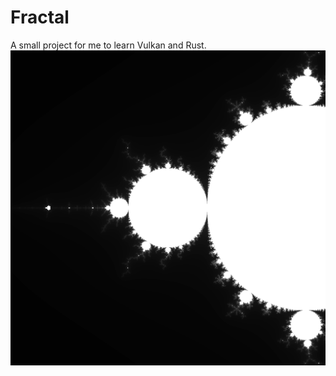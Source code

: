 # Fractal
A small project for me to learn Vulkan and Rust.
![Mandelbrot Set Image](output/ComputeMandelbrot.png)
